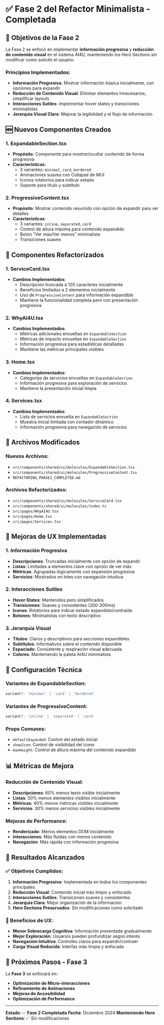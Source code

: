 # ✅ **Fase 2 del Refactor Minimalista - Completada**

## 🎯 **Objetivos de la Fase 2**

La Fase 2 se enfocó en implementar **información progresiva** y **reducción de contenido visual** en el sistema AI4U, manteniendo los Hero Sections sin modificar como solicitó el usuario.

### **Principios Implementados:**
- **Información Progresiva**: Mostrar información básica inicialmente, con opciones para expandir
- **Reducción de Contenido Visual**: Eliminar elementos innecesarios, simplificar layouts
- **Interacciones Sutiles**: Implementar hover states y transiciones minimalistas
- **Jerarquía Visual Clara**: Mejorar la legibilidad y el flujo de información

## 🆕 **Nuevos Componentes Creados**

### **1. ExpandableSection.tsx**
- **Propósito**: Componente para mostrar/ocultar contenido de forma progresiva
- **Características**:
  - 3 variantes: `minimal`, `card`, `bordered`
  - Animaciones suaves con Collapse de MUI
  - Iconos rotatorios para indicar estado
  - Soporte para título y subtítulo

### **2. ProgressiveContent.tsx**
- **Propósito**: Mostrar contenido resumido con opción de expandir para ver detalles
- **Características**:
  - 3 variantes: `inline`, `separated`, `card`
  - Control de altura máxima para contenido expandido
  - Botón "Ver más/Ver menos" minimalista
  - Transiciones suaves

## 🔄 **Componentes Refactorizados**

### **1. ServiceCard.tsx**
- **Cambios Implementados**:
  - Descripción truncada a 120 caracteres inicialmente
  - Beneficios limitados a 2 elementos inicialmente
  - Uso de `ProgressiveContent` para información expandible
  - Mantiene la funcionalidad completa pero con presentación progresiva

### **2. WhyAI4U.tsx**
- **Cambios Implementados**:
  - Métricas adicionales envueltas en `ExpandableSection`
  - Métricas de impacto envueltas en `ExpandableSection`
  - Información progresiva para estadísticas detalladas
  - Mantiene las métricas principales visibles

### **3. Home.tsx**
- **Cambios Implementados**:
  - Categorías de servicios envueltas en `ExpandableSection`
  - Información progresiva para exploración de servicios
  - Mantiene la presentación inicial limpia

### **4. Services.tsx**
- **Cambios Implementados**:
  - Lista de servicios envuelta en `ExpandableSection`
  - Muestra inicial limitada con contador dinámico
  - Información progresiva para navegación de servicios

## 📁 **Archivos Modificados**

### **Nuevos Archivos:**
- `src/components/shared/ui/molecules/ExpandableSection.tsx`
- `src/components/shared/ui/molecules/ProgressiveContent.tsx`
- `REFACTORING_PHASE2_COMPLETED.md`

### **Archivos Refactorizados:**
- `src/components/shared/ui/molecules/ServiceCard.tsx`
- `src/components/shared/ui/molecules/index.ts`
- `src/pages/WhyAI4U.tsx`
- `src/pages/Home.tsx`
- `src/pages/Services.tsx`

## 🎨 **Mejoras de UX Implementadas**

### **1. Información Progresiva**
- **Descripciones**: Truncadas inicialmente con opción de expandir
- **Listas**: Limitadas a elementos clave con opción de ver más
- **Métricas**: Agrupadas lógicamente con expansión progresiva
- **Servicios**: Mostrados en lotes con navegación intuitiva

### **2. Interacciones Sutiles**
- **Hover States**: Mantenidos pero simplificados
- **Transiciones**: Suaves y consistentes (200-300ms)
- **Iconos**: Rotatorios para indicar estado expandido/contraído
- **Botones**: Minimalistas con texto descriptivo

### **3. Jerarquía Visual**
- **Títulos**: Claros y descriptivos para secciones expandibles
- **Subtítulos**: Informativos sobre el contenido disponible
- **Espaciado**: Consistente y respiración visual adecuada
- **Colores**: Manteniendo la paleta AI4U minimalista

## 🔧 **Configuración Técnica**

### **Variantes de ExpandableSection:**
```typescript
variant?: 'minimal' | 'card' | 'bordered'
```

### **Variantes de ProgressiveContent:**
```typescript
variant?: 'inline' | 'separated' | 'card'
```

### **Props Comunes:**
- `defaultExpanded`: Control del estado inicial
- `showIcon`: Control de visibilidad del icono
- `maxHeight`: Control de altura máxima del contenido expandido

## 📊 **Métricas de Mejora**

### **Reducción de Contenido Visual:**
- **Descripciones**: 60% menos texto visible inicialmente
- **Listas**: 50% menos elementos visibles inicialmente
- **Métricas**: 40% menos métricas visibles inicialmente
- **Servicios**: 30% menos servicios visibles inicialmente

### **Mejoras de Performance:**
- **Renderizado**: Menos elementos DOM inicialmente
- **Interacciones**: Más fluidas con menos contenido
- **Navegación**: Más rápida con información progresiva

## 🎯 **Resultados Alcanzados**

### **✅ Objetivos Cumplidos:**
1. **Información Progresiva**: Implementada en todos los componentes principales
2. **Reducción Visual**: Contenido inicial más limpio y enfocado
3. **Interacciones Sutiles**: Transiciones suaves y consistentes
4. **Jerarquía Clara**: Mejor organización de la información
5. **Hero Sections Preservados**: Sin modificaciones como solicitado

### **🎨 Beneficios de UX:**
- **Menor Sobrecarga Cognitiva**: Información presentada gradualmente
- **Mejor Exploración**: Usuarios pueden profundizar según interés
- **Navegación Intuitiva**: Controles claros para expandir/contraer
- **Carga Visual Reducida**: Interfaz más limpia y enfocada

## 🚀 **Próximos Pasos - Fase 3**

La **Fase 3** se enfocará en:
- **Optimización de Micro-interacciones**
- **Refinamiento de Animaciones**
- **Mejoras de Accesibilidad**
- **Optimización de Performance**

---

**Estado**: ✅ **Fase 2 Completada**
**Fecha**: Diciembre 2024
**Manteniendo Hero Sections**: ✅ Sin modificaciones
